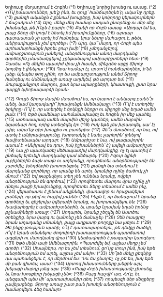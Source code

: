 
Եղիուսը մեղադրում է Հոբին
(^1) Եղիուսը նորից խոսեց ու ասաց.
(^2) _«Ո՛վ իմաստուններ, լսե՛ք ինձ,
եւ դուք՝ հանճարեղնե՛ր, ակա՛նջ դրեք._
(^3) _քանզի ականջն է քննում խոսքերը,
իսկ կոկորդը կերակուրներն է ճաշակում։_
(^4) _Արդ, մենք մեզ համար ատյան ընտրենք
ու մեր մեջ իմանանք, թե ի՛նչն է բարի։_
(^5) _Քանի որ Հոբն ասաց. «Արդար եմ ես,
բայց Տերը մի կողմ է նետել իմ իրավունքները,_
(^6) _արդար դատաստան չի արել իմ հանդեպ.
նրա նետը մահացու է, թեեւ անիրավություն չեմ գործել»։_
(^7) _Արդ, կա՞ մարդ, որ Հոբի պես արհամարհանքն իբրեւ ջուր խմի՝_
(^8) _չմեղանչելով, ամբարշտություն չանելով,
անօրենություն անող մարդկանց գործերին չմասնակցելով,
չընթանալով ամբարիշտների հետ։_
(^9) _Չասես. «Ոչ մեկին պատիժ վրա չի հասնի,
մինչդեռ այցը Տիրոջ կողմից է լինելու»։_
(^10) _Դրա համար էլ, սրտո՛վ հանճարեղներ, ի՛նձ լսեք։
Այնպես թող չլինի, որ ես ամբարշտություն անեմ Տիրոջ հանդեպ
ու Ամենակալի առաջ աղմկեմ, թե արդար եմ։_
(^11) _Յուրաքանչյուր մարդու, ըստ նրա արարքների, կհատուցի,
ըստ նրա վարքի կփոխադարձի նրան։_


(^12) _Գուցե Տիրոջ մասին մտածում ես, որ կարող է անկարգ բանե՞ր անել,
կամ կաղավաղի՞ իրավունքն Ամենակալը։_
(^13) _Ո՞վ է ստեղծել երկիրը։
Ո՞վ է, որ ստեղծել է երկնքի ներքո ու միջոցի մեջ եղած ամեն բան:_
(^14) _Եթե կամենար սահմանափակել եւ հոգին իր մեջ պահել,_
(^15) _առհասարակ ամեն մարմին վերջ կգտներ,
ամեն մարմին կդառնար հող, որից ստեղծվել էր:_
(^16) _Իսկ եթե չես խրատվել, սա՛ էլ լսիր, ակա՛նջ դիր խոսքիս ու բառերիս:_
(^17) _Չե՞ս մտածում, որ նա, ով ատել է անիրավությունը,
խորտակել է նաեւ չարերին՝ լինելով հավիտենապես արդար:_
(^18) _Ամբարիշտ է նա, ով թագավորին ասում է. «Անիրավ ես դու»,
իսկ իշխաններին՝ է՛լ ավելի ամբարիշտ:_
(^19) _Նա չի պատկառել մեծապատիվ մարդկանցից,
ոչ էլ պատիվ է ընծայել երեւելի մարդկանց կամ մեծարել։_
(^20) _Իզուր կլինի ուրիշներին ձայն տալն ու աղերսելը,
որովհետեւ անօրենությամբ են շարժվել, խեղճերին խոտորեցրել._
(^21) _քանզի նա տեսնում է մարդկանց գործերը,
որ սրանք են արել. նրանից ոչինչ ծածուկ չի մնում:_
(^22) _Եվ թաքնվելու տեղ չեն ունենա նրանք, ովքեր անօրենություն են գործում,_
(^23) _որովհետեւ մարդու վրա ոչինչ չի դնելու բացի իրավունքից,
որովհետեւ Տերը տեսնում է ամեն ինչ,_
(^24) _վերահասու է լինում անքննելի, փառավոր ու հրաշակերտ բաների,
որ թիվ ու հաշիվ չունեն:_
(^25) _Ինքն է, որ ճանաչում է նրանց գործերը եւ գիշերվա կվերածի նրանց, ու խորտակվելու են:_
(^26) _Խավարեցրել է ամբարիշտներին, եւ սրանք նշավակ եղան իրենց թշնամիների առաջ:_
(^27) _Արդարեւ, նրանք շեղվել են Աստծու օրենքից,
նրա կարգ ու կանոնը չեն ճանաչել։_
(^28) _Չեն հասցրել նրան աղաղակը տնանկի, բայց աղքատի բողոքը նա լսելու է:_
(^29) _Թե ինքը լռություն պահի, ո՞վ է դատապարտելու,
թե դեմքը ծածկի, ո՞վ է նրան տեսնելու:
ժողովրդի խստասրտության պատճառով ազգերի ու մարդկանց վրա_
(^30) _կեղծավորին է թագավոր կարգելու:_
(^31) _Եթե մեկն ասի Ամենազորին. «Պատժվել եմ, այլեւս մեղք չեմ գործի._
(^32) _Սխալներս, որ ես չեմ տեսնում, ցո՛ւյց տուր ինձ,
իսկ եթե անօրենություն եմ արել, այլեւս չեմ անի»:_
(^33) _Մի՞թե մեկը քեզնից դա պահանջելու է, որ մերժում ես:
Դու ես ընտրել, ոչ թե ես, իսկ եթե մի բան գիտես, ասա՛:_
(^34) _Սրտով իմաստունները լսեցին այս, խելացի մարդը լսեց այս._
(^35) _«Բայց Հոբն իմաստությամբ չխոսեց, եւ նրա խոսքերը խելացի չեն»:_
(^36) _Բայց հաշվի՛ առ, Հո՛բ,
եւ անզգամի պես մի՛ պատասխանիր դեռ,_
(^37) _որպեսզի ձեր մեղքերը չավելացնեք.
Տիրոջ առաջ շատ բան խոսելն անօրենություն է համարվելու ձեզ համար»_
